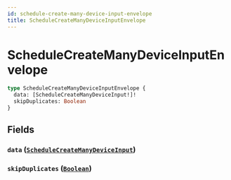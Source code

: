 ```yaml
---
id: schedule-create-many-device-input-envelope
title: ScheduleCreateManyDeviceInputEnvelope
---
```


 # ScheduleCreateManyDeviceInputEnvelope





```graphql
type ScheduleCreateManyDeviceInputEnvelope {
  data: [ScheduleCreateManyDeviceInput!]!
  skipDuplicates: Boolean
}
```


## Fields

### `data` ([`ScheduleCreateManyDeviceInput`](/inputs/schedule-create-many-device-input))




### `skipDuplicates` ([`Boolean`](/scalars/boolean))






